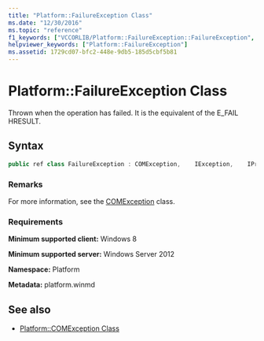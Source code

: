 ```yaml
---
title: "Platform::FailureException Class"
ms.date: "12/30/2016"
ms.topic: "reference"
f1_keywords: ["VCCORLIB/Platform::FailureException::FailureException", "VCCORLIB/Platform::FailureException"]
helpviewer_keywords: ["Platform::FailureException"]
ms.assetid: 1729cd07-bfc2-448e-9db5-185d5cbf5b81
---
```

# Platform::FailureException Class

Thrown when the operation has failed. It is the equivalent of the E_FAIL HRESULT.

## Syntax

```cpp
public ref class FailureException : COMException,    IException,    IPrintable,    IEquatable
```

### Remarks

For more information, see the [COMException](../cppcx/platform-comexception-class.md) class.

### Requirements

**Minimum supported client:** Windows 8

**Minimum supported server:** Windows Server 2012

**Namespace:** Platform

**Metadata:** platform.winmd

## See also

- [Platform::COMException Class](../cppcx/platform-comexception-class.md)
